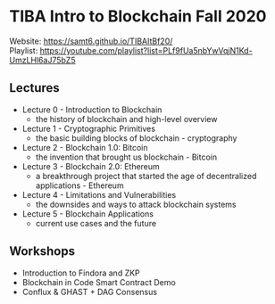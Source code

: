 # TIBA Intro to Blockchain Fall 2020

Website: https://samt6.github.io/TIBAItBf20/  
Playlist: https://youtube.com/playlist?list=PLf9fUa5nbYwVqjN1Kd-UmzLHl6aJ75bZ5


## Lectures
* Lecture 0 - Introduction to Blockchain
    * the history of blockchain and high-level overview
* Lecture 1 - Cryptographic Primitives
    * the basic building blocks of blockchain - cryptography
* Lecture 2 - Blockchain 1.0: Bitcoin
    * the invention that brought us blockchain - Bitcoin
* Lecture 3 - Blockchain 2.0: Ethereum
    * a breakthrough project that started the age of decentralized applications - Ethereum
* Lecture 4 - Limitations and Vulnerabilities
    * the downsides and ways to attack blockchain systems
* Lecture 5 - Blockchain Applications
    * current use cases and the future

## Workshops
* Introduction to Findora and ZKP
* Blockchain in Code Smart Contract Demo
* Conflux & GHAST + DAG Consensus
